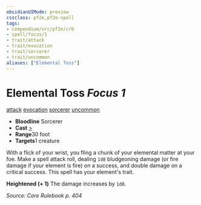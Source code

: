```yaml
---
obsidianUIMode: preview
cssclass: pf2e,pf2e-spell
tags:
- compendium/src/pf2e/crb
- spell/focus/1
- trait/attack
- trait/evocation
- trait/sorcerer
- trait/uncommon
aliases: ["Elemental Toss"]
---
```

# Elemental Toss *Focus 1*   
[attack](/rules/traits/attack.md)  [evocation](/rules/traits/evocation.md)  [sorcerer](/rules/traits/sorcerer.md)  [uncommon](/rules/traits/uncommon.md)  

- **Bloodline** Sorcerer
- **Cast** [>](/rules/core-rulebook/chapter-9-playing-the-game.md#Actions "Single Action") 
- **Range**30 foot
- **Targets**1 creature

With a flick of your wrist, you fling a chunk of your elemental matter at your foe. Make a spell attack roll, dealing `1d8` bludgeoning damage (or fire damage if your element is fire) on a success, and double damage on a critical success. This spell has your element's trait.

**Heightened (+ 1)** The damage increases by `1d8`.

*Source: Core Rulebook p. 404*